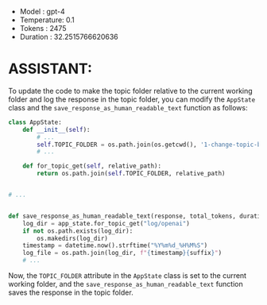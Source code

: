 - Model      : gpt-4
- Temperature: 0.1
- Tokens     : 2475
- Duration   : 32.2515766620636


# ASSISTANT:
To update the code to make the topic folder relative to the current working folder and log the response in the topic folder, you can modify the `AppState` class and the `save_response_as_human_readable_text` function as follows:

```python
class AppState:
    def __init__(self):
        # ...
        self.TOPIC_FOLDER = os.path.join(os.getcwd(), '1-change-topic-base-folder-python')
        # ...

    def for_topic_get(self, relative_path):
        return os.path.join(self.TOPIC_FOLDER, relative_path)


# ...


def save_response_as_human_readable_text(response, total_tokens, duration, suffix=""):
    log_dir = app_state.for_topic_get("log/openai")
    if not os.path.exists(log_dir):
        os.makedirs(log_dir)
    timestamp = datetime.now().strftime("%Y%m%d_%H%M%S")
    log_file = os.path.join(log_dir, f"{timestamp}{suffix}")
    # ...
```

Now, the `TOPIC_FOLDER` attribute in the `AppState` class is set to the current working folder, and the `save_response_as_human_readable_text` function saves the response in the topic folder.

